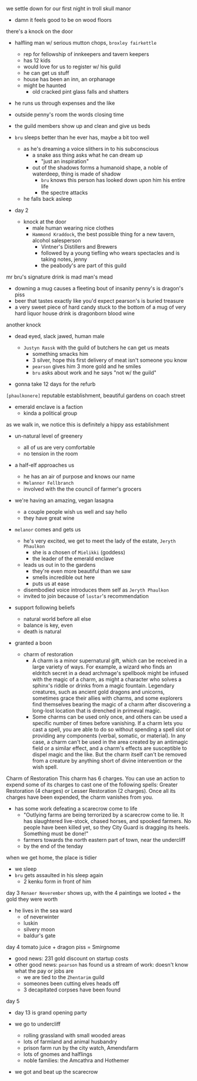 we settle down for our first night in troll skull manor
- damn it feels good to be on wood floors

there's a knock on the door
- halfling man w/ serious mutton chops, `broxley fairkettle`
    - rep for fellowship of innkeepers and tavern keepers
    - has 12 kids
    - would love for us to register w/ his guild
    - he can get us stuff
    - house has been an inn, an orphanage
    - might be haunted
        - old cracked pint glass falls and shatters
- he runs us through expenses and the like

- outside penny's room the words closing time

- the guild members show up and clean and give us beds

- `bru` sleeps better than he ever has, maybe a bit too well
    - as he's dreaming a voice slithers in to his subconscious
        - a snake ass thing asks what he can dream up
            - "just an inspiration"
        - out of the shadows forms a humanoid shape, a noble of waterdeep, thing is made of shadow
            - `bru` knows this person has looked down upon him his entire life
            - the spectre attacks
    - he falls back asleep

- day 2
    - knock at the door
        - male human wearing nice clothes
        - `Hammond Kraddock`, the best possible thing for a new tavern, alcohol salesperson
            - Vintner's Distillers and Brewers
            - followed by a young tiefling who wears spectacles and is taking notes, jenny
            - the peabody's are part of this guild

mr bru's signature drink is mad man's mead
- downing a mug causes a fleeting bout of insanity
penny's is dragon's piss
- beer that tastes exactly like you'd expect
pearson's is buried treasure
- a very sweet piece of hard candy stuck to the bottom of a mug of very hard liquor
house drink is dragonborn blood wine

another knock
- dead eyed, slack jawed, human male
    - `Justyn Rassk` with the guild of butchers he can get us meats
        - something smacks him
        - 3 silver, hope this first delivery of meat isn't someone you know
        - `pearson` gives him 3 more gold and he smiles
        - `bru` asks about work and he says "not w/ the guild"

- gonna take 12 days for the refurb

`[phaulkonere]` reputable establishment, beautiful gardens on coach street
- emerald enclave is a faction
    - kinda a political group

as we walk in, we notice this is definitely a hippy ass establishment
- un-natural level of greenery
    - all of us are very comfortable
    - no tension in the room
- a half-elf approaches us
    - he has an air of purpose and knows our name
    - `Melannor Fellbranch`
    - involved with the the council of farmer's grocers
- we're having an amazing, vegan lasagna
    - a couple people wish us well and say hello
    - they have great wine

- `melanor` comes and gets us
    - he's very excited, we get to meet the lady of the estate, `Jeryth Phaulkon`
        - she is a chosen of `Mielikki` (goddess)
        - the leader of the emerald enclave
    - leads us out in to the gardens
        - they're even more beautiful than we saw
        - smells incredible out here
        - puts us at ease
    - disembodied voice introduces them self as `Jeryth Phaulkon`
    - invited to join because of `lostar`'s recommendation

- support following beliefs
    - natural world before all else
    - balance is key, even 
    - death is natural

- granted a boon
    - charm of restoration
        - A charm is a minor supernatural gift, which can be received in a large variety of ways. For example, a wizard who finds an eldritch secret in a dead archmage's spellbook might be infused with the magic of a charm, as might a character who solves a sphinx's riddle or drinks from a magic fountain. Legendary creatures, such as ancient gold dragons and unicorns, sometimes grace their allies with charms, and some explorers find themselves bearing the magic of a charm after discovering a long-lost location that is drenched in primeval magic.
        - Some charms can be used only once, and others can be used a specific number of times before vanishing. If a charm lets you cast a spell, you are able to do so without spending a spell slot or providing any components (verbal, somatic, or material). In any case, a charm can't be used in the area created by an antimagic field or a similar effect, and a charm's effects are susceptible to dispel magic and the like. But the charm itself can't be removed from a creature by anything short of divine intervention or the wish spell.

Charm of Restoration
This charm has 6 charges. You can use an action to expend some of its charges to cast one of the following spells: Greater Restoration (4 charges) or Lesser Restoration (2 charges). Once all its charges have been expended, the charm vanishes from you. 

- has some work defeating a scarecrow come to life
    - "Outlying farms are being terrorized by a scarecrow come to lie. It has slaughtered live-stock, chased horses, and spooked farmers. No people have been killed yet, so they City Guard is dragging its heels. Something must be done!"
    - farmers towards the north eastern part of town, near the undercliff
    - by the end of the tenday

when we get home, the place is tidier
- we sleep
- `bru` gets assaulted in his sleep again
    - 2 kenku form in front of him

day 3
`Renaer Neverember` shows up, with the 4 paintings we looted + the gold they were worth
- he lives in the sea ward
    - of neverwinter
    - luskin
    - silvery moon
    - baldur's gate

day 4
tomato juice + dragon piss = Smirgnome

- good news: 231 gold discount on startup costs
- other good news: `pearson` has found us a stream of work: doesn't know what the pay or jobs are
    - we are tied to the `Zhentarim` guild
    - someones been cutting elves heads off
    - 3 decapitated corpses have been found

day 5
- day 13 is grand opening party

- we go to undercliff
    - rolling grassland with small wooded areas
    - lots of farmland and animal husbandry
    - prison farm run by the city watch, Amendsfarm
    - lots of gnomes and halflings
    - noble families: the Amcathra and Hothemer

- we got and beat up the scarecrow


